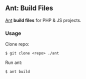 ## Ant: Build Files

[Ant](http://ant.apache.org/) **build files** for PHP & JS projects.

### Usage

Clone repo:
    
    $ git clone <repo> ./ant

Run ant:

    $ ant build
